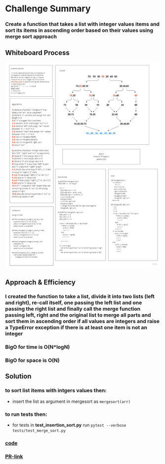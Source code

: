 # Challenge Summary
<!-- Description of the challenge -->
### Create a function that takes a list with integer values items and sort its items in ascending order based on their values using merge sort approach

## Whiteboard Process
<!-- Embedded whiteboard image -->
![ex](img/Untitled.jpg)

## Approach & Efficiency
<!-- What approach did you take? Why? What is the Big O space/time for this approach? -->
### I created the function to take a list, divide it into two lists (left and right), re-call itself, one passing the left list and one passing the right list and finally call the merge function passing left, right and the original list to merge all parts and sort them in ascending order if all values are integers and raise a TypeError exception if there is at least one item is not an integer
### BigO for time is O(N*logN)
### BigO for space is O(N)

## Solution
<!-- Show how to run your code, and examples of it in action -->
### to sort list items with intgers values then:
- insert the list as argument in mergesort as `mergesort(arr)`
### to run tests then:
- for tests in **test_insertion_sort.py** run `pytest --verbose tests/test_merge_sort.py`
### [code](merge_sort.py)
### [PR-link](https://github.com/HishamKhalil1990/data-structures-and-algorithms/pull/42)
